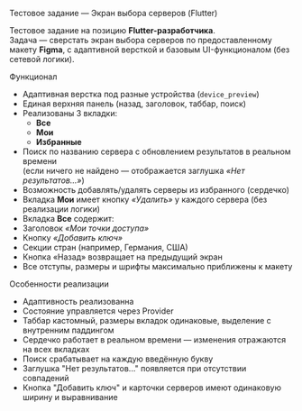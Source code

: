 Тестовое задание — Экран выбора серверов (Flutter)

Тестовое задание на позицию **Flutter-разработчика**.  
Задача — сверстать экран выбора серверов по предоставленному макету **Figma**, с адаптивной версткой и базовым UI-функционалом (без сетевой логики).

Функционал
- Адаптивная верстка под разные устройства (`device_preview`)
- Единая верхняя панель (назад, заголовок, таббар, поиск)
- Реализованы 3 вкладки:
  - **Все**
  - **Мои**
  - **Избранные**
- Поиск по названию сервера с обновлением результатов в реальном времени  
  (если ничего не найдено — отображается заглушка *«Нет результатов...»*)
- Возможность добавлять/удалять серверы из избранного (сердечко)
- Вкладка **Мои** имеет кнопку *«Удалить»* у каждого сервера  (без реализации логики)
- Вкладка **Все** содержит:
- Заголовок *«Мои точки доступа»*
- Кнопку *«Добавить ключ»*
- Секции стран (например, Германия, США)
- Кнопка «Назад» возвращает на предыдущий экран
- Все отступы, размеры и шрифты максимально приближены к макету

Особенности реализации
- Адаптивность реализованна
- Состояние управляется через Provider
- Таббар кастомный, размеры вкладок одинаковые, выделение с внутренним паддингом
- Сердечко работает в реальном времени — изменения отражаются на всех вкладках
- Поиск срабатывает на каждую введённую букву
- Заглушка "Нет результатов..." появляется при отсутствии совпадений
- Кнопка "Добавить ключ" и карточки серверов имеют одинаковую ширину и выравнивание
